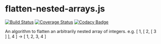 # flatten-nested-arrays.js
[![Build Status](https://travis-ci.org/gaggle/flatten-nested-arrays.js.svg?branch=master)](https://travis-ci.org/gaggle/flatten-nested-arrays.js)
[![Coverage Status](https://coveralls.io/repos/github/gaggle/flatten-nested-arrays.js/badge.svg?branch=master)](https://coveralls.io/github/gaggle/flatten-nested-arrays.js?branch=master)
[![Codacy Badge](https://api.codacy.com/project/badge/Grade/d7ffb9f62e0345a9be3a287c49916713)](https://www.codacy.com/app/gaggle/flatten-nested-arrays-js?utm_source=github.com&amp;utm_medium=referral&amp;utm_content=gaggle/flatten-nested-arrays.js&amp;utm_campaign=Badge_Grade)
	
An algorithm to flatten an arbitrarily nested array of integers. e.g. [ 1, [ 2, [ 3 ] ], 4 ] -> [ 1, 2, 3, 4 ]
